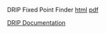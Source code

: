 DRIP Fixed Point Finder [html](http://www.credit-trader.net/FixedPointFinder.html) [pdf](http://www.credit-trader.net/CreditSuite/docs/FixedPointFinder_2.3.pdf)

[DRIP Documentation](http://www.credit-trader.net/Begin.html)